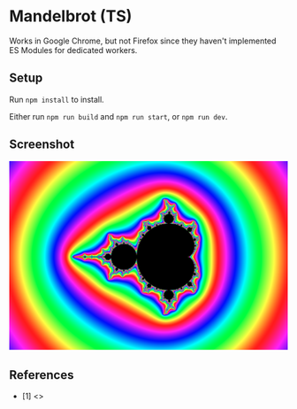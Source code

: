 # Mandelbrot (TS)

Works in Google Chrome, but not Firefox since they haven't implemented
ES Modules for dedicated workers.

## Setup

Run `npm install` to install. 

Either run `npm run build` and `npm run start`, or `npm run dev`.

## Screenshot

![](screenshot.png)

## References

* [1] <>

